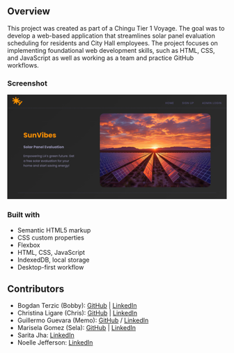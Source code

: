 ## Overview

This project was created as part of a Chingu Tier 1 Voyage. The goal was to develop a web-based application that streamlines solar panel evaluation scheduling for residents and City Hall employees. The project focuses on implementing foundational web development skills, such as HTML, CSS, and JavaScript as well as working as a team and practice GitHub workflows.

### Screenshot

![](./src/images/landing-page-image.png)

### Built with

- Semantic HTML5 markup
- CSS custom properties
- Flexbox
- HTML, CSS, JavaScript
- IndexedDB, local storage
- Desktop-first workflow

## Contributors

- Bogdan Terzic (Bobby): [GitHub](https://github.com/minorObsession) | [LinkedIn](https://linkedin.com/in/bogdan-terzic-606340249/)
- Christina Ligare (Chris): [GitHub](https://github.com/codercreative) | [LinkedIn](https://www.linkedin.com/in/christina-ligare/)
- Guillermo Guevara (Memo): [GitHub](https://github.com/guillermoguevara887) / [LinkedIn](https://www.linkedin.com/in/guillermo-guevara-6758a51a0?trk=contact-info)
- Marisela Gomez (Sela): [GitHub](https://github.com/Mar1g0m3z) | [LinkedIn](https://www.linkedin.com/in/sela-dev/)
- Sarita Jha: [LinkedIn](https://www.linkedin.com/in/sjhabsc/)
- Noelle Jefferson: [LinkedIn](https://www.linkedin.com/in/noelle-jefferson/)
